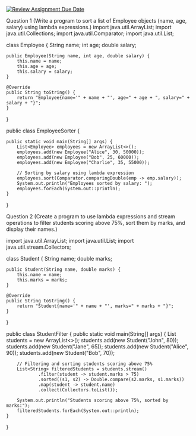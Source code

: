[![Review Assignment Due Date](https://classroom.github.com/assets/deadline-readme-button-22041afd0340ce965d47ae6ef1cefeee28c7c493a6346c4f15d667ab976d596c.svg)](https://classroom.github.com/a/pAwhWXY5)

Question 1 (Write a program to sort a list of Employee objects (name, age, salary) using lambda expressions.)
import java.util.ArrayList;
import java.util.Collections;
import java.util.Comparator;
import java.util.List;

class Employee {
    String name;
    int age;
    double salary;

    public Employee(String name, int age, double salary) {
        this.name = name;
        this.age = age;
        this.salary = salary;
    }

    @Override
    public String toString() {
        return "Employee{name='" + name + "', age=" + age + ", salary=" + salary + "}";
    }
}

public class EmployeeSorter {


    public static void main(String[] args) {
        List<Employee> employees = new ArrayList<>();
        employees.add(new Employee("Alice", 30, 50000));
        employees.add(new Employee("Bob", 25, 60000));
        employees.add(new Employee("Charlie", 35, 55000));

        // Sorting by salary using lambda expression
        employees.sort(Comparator.comparingDouble(emp -> emp.salary));
        System.out.println("Employees sorted by salary: ");
        employees.forEach(System.out::println);
    }
}


Question 2 (Create a program to use lambda expressions and stream operations to filter students scoring above 75%, sort them by marks, and display their names.)

import java.util.ArrayList;
import java.util.List;
import java.util.stream.Collectors;

class Student {
    String name;
    double marks;

    public Student(String name, double marks) {
        this.name = name;
        this.marks = marks;
    }

    @Override
    public String toString() {
        return "Student{name='" + name + "', marks=" + marks + "}";
    }
}

public class StudentFilter {
    public static void main(String[] args) {
        List<Student> students = new ArrayList<>();
        students.add(new Student("John", 80));
        students.add(new Student("Jane", 65));
        students.add(new Student("Alice", 90));
        students.add(new Student("Bob", 70));

        // Filtering and sorting students scoring above 75%
        List<String> filteredStudents = students.stream()
                .filter(student -> student.marks > 75)
                .sorted((s1, s2) -> Double.compare(s2.marks, s1.marks))
                .map(student -> student.name)
                .collect(Collectors.toList());

        System.out.println("Students scoring above 75%, sorted by marks:");
        filteredStudents.forEach(System.out::println);
    }
}

